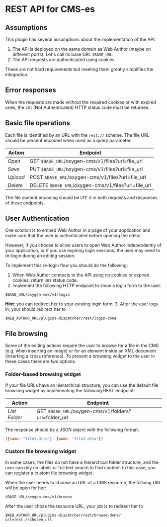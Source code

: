 REST API for CMS-es
===================

Assumptions
-----------

This plugin has several assumptions about the implementation of the API:

1. The API is deployed on the same domain as Web Author (maybe on different ports). Let's call its base URL `$BASE_URL`.
2. The API requests are authenticated using cookies.

These are not hard requirements but meeting them greatly simplifies the integration.

Error responses
---------------

When the requests are made without the required cookies or with expired ones, the `401` (Not Authenticated) HTTP status code must be returned.

Basic file operations
---------------------

Each file is identified by an URL with the `rest://` scheme. The file URL should be percent encoded when used as a query parameter.

| Action   | Endpoint  |
|----------|-----------|
| *Open*   | GET    `$BASE_URL`/oxygen-cms/v1/files?url=file_url  |
| *Save*   | PUT    `$BASE_URL`/oxygen-cms/v1/files?url=file_url  |
| *Upload* | POST   `$BASE_URL`/oxygen-cms/v1/files?url=file_url  |
| *Delete* | DELETE `$BASE_URL`/oxygen-cms/v1/files?url=file_url  |

The file content encoding should be `UTF-8` in both requests and responses of these endpoints.

User Authentication
-------------------

One solution is to embed Web Author in a page of your application and make sure that the user is authenticated before opening the editor.

However, if you choose to allow users to open Web Author independently of your application, or if you use expiring login sessions, the user may need to re-login during an editing session.

To implement this re-login flow you should do the following:

1. When Web Author connects to the API using no cookies or expired cookies, return `401` status code. 
2. Implement the following HTTP endpoint to show a login form to the user.
  ```
  $BASE_URL/oxygen-cms/v1/login
  ```
  **Hint**: you can redirect her to your existing login form.
3. After the user logs in, your should redirect her to 
  ```
  $WEB_AUTHOR_URL/plugins-dispatcher/rest/login-done
  ```

File browsing
-------------

Some of the editing actions require the user to browse for a file in the CMS (e.g. when inserting an image) or for an element inside an XML document (inserting a cross reference). To present a browsing widget to the user in these cases there are two options.   

### Folder-based browsing widget

If your file URLs have an hierarchical structure, you can use the default file browsing widget by implementing the following REST endpoint:

| Action   | Endpoint  |
|----------|-----------|
| *List Folder*     | GET `$BASE_URL`/oxygen-cms/v1/folders?url=folder_url  |

The response should be a JSON object with the following format:

```javascript
[{name: "file1.dita"}, {name: "file2.dita"}]
```

### Custom file browsing widget

In some cases, the files do not have a hierarchical folder structure, and the user can rely on labels or full text search to find content. In this case, you can register a custom file browsing widget.

When the user needs to choose an URL of a CMS resource, the folloing URL will be open for her:
```
$BASE_URL/oxygen-cms/v1/browse
```

After the user chose the resource URL, your job is to redirect her to 
```
$WEB_AUTHOR_URL/plugins-dispatcher/rest/browse-done?url=rest://chosen_url
```
